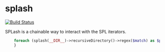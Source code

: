 splash
======

[![Build Status](https://travis-ci.org/wittiws/splash.png?branch=master)](https://travis-ci.org/wittiws/splash)

SPLash is a chainable way to interact with the SPL iterators.

```` php
    foreach (splash(__DIR__)->recursiveDirectory()->regex($match) as $path) {
    }
````